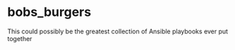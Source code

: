 # bobs_burgers

This could possibly be the greatest collection of Ansible playbooks ever put together
